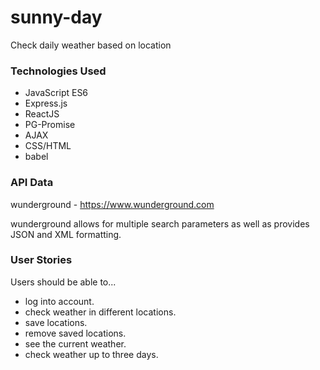 # sunny-day
Check daily weather based on location

### Technologies Used
* JavaScript ES6
* Express.js
* ReactJS
* PG-Promise
* AJAX
* CSS/HTML
* babel

### API Data
wunderground - <https://www.wunderground.com>

wunderground allows for multiple search parameters as well as provides JSON and XML
formatting.

### User Stories
Users should be able to...
* log into account.
* check weather in different locations.
* save locations.
* remove saved locations.
* see the current weather.
* check weather up to three days.
